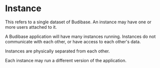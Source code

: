 # Instance

This refers to a single dataset of Budibase. An instance may have one or more users attached to it.

A Budibase application will have many instances running. Instances do not communicate with each other, or have access to each other's data.

Instances are physically separated from each other.

Each instance may run a different version of the application.

